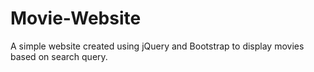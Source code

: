 # Movie-Website
A simple website created using jQuery and Bootstrap to display movies based on search query.
